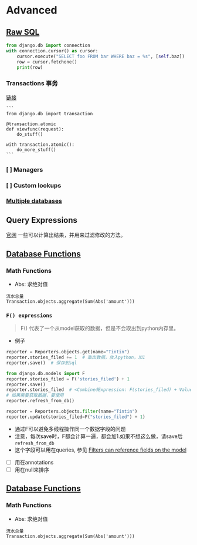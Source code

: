 # Advanced

## [Raw SQL](https://docs.djangoproject.com/en/4.1/topics/db/sql/)
```python
from django.db import connection
with connection.cursor() as cursor:
    cursor.execute("SELECT foo FROM bar WHERE baz = %s", [self.baz])
    row = cursor.fetchone()
    print(row)
```

### Transactions 事务
[链接](https://docs.djangoproject.com/en/3.2/topics/db/transactions/)

    ```
    from django.db import transaction

    @transaction.atomic
    def viewfunc(request):
        do_stuff()

    with transaction.atomic():
        do_more_stuff()
    ```

### [ ] Managers
### [ ] Custom lookups
### [Multiple databases](https://docs.djangoproject.com/en/3.0/topics/db/multi-db/)
## Query Expressions
[官网](https://docs.djangoproject.com/en/3.0/ref/models/expressions/)
一些可以计算出结果，并用来过滤修改的方法。
## [Database Functions][database functions]
### Math Functions
* Abs: 求绝对值
```
流水总量
Transaction.objects.aggregate(Sum(Abs('amount')))
```

### `F() expressions`
> F() 代表了一个从model获取的数据，但是不会取出到python内存里。
* 例子
```python
reporter = Reporters.objects.get(name="Tintin")
reporter.stories_filed += 1  # 取出数据，放入python，加1
reporter.save()  # 保存到sql
```
```python
from django.db.models import F
reporter.stories_filed = F('stories_filed') + 1
reporter.save()
reporter.stories_filed  # <CombinedExpression: F(stories_filed) + Value(1)>
# 如果需要获取数据，要使用
reporter.refresh_from_db()
```
```python
reporter = Reporters.objects.filter(name="Tintin")
reporter.update(stories_filed=F("stories_filed") + 1)
```
* 通过F可以避免多线程操作同一个数据字段的问题
* 注意，每次save时，F都会计算一遍，都会加1.如果不想这么做，请save后`refresh_from_db`
* 这个字段可以用在queries, 参见 [Filters can reference fields on the model](#获取数据-Retrieving-objects)
* [ ] 用在annotations
* [ ] 用在null来排序

## [Database Functions][database functions]
### Math Functions
* Abs: 求绝对值
```
流水总量
Transaction.objects.aggregate(Sum(Abs('amount')))
```


[database functions]: https://docs.djangoproject.com/en/3.0/ref/models/database-functions/
